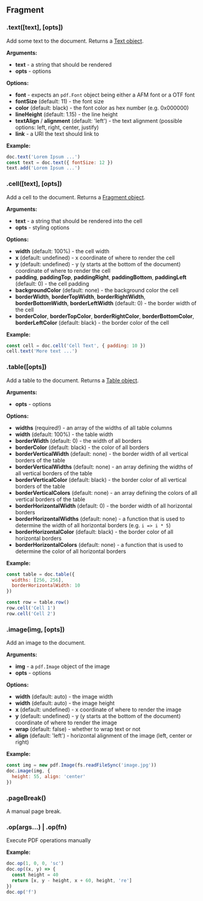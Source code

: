 ## Fragment

### .text([text], [opts])

Add some text to the document. Returns a [Text object](text.md).

**Arguments:**

- **text** - a string that should be rendered
- **opts** - options

**Options:**

- **font** - expects an `pdf.Font` object being either a AFM font or a OTF font
- **fontSize** (default: 11) - the font size
- **color** (default: black) - the font color as hex number (e.g. 0x000000)
- **lineHeight** (default: 1.15) - the line height
- **textAlign** / **alignment** (default: 'left') - the text alignment (possible options: left, right, center, justify)
- **link** - a URI the text should link to

**Example:**

```js
doc.text('Lorem Ipsum ...')
const text = doc.text({ fontSize: 12 })
text.add('Lorem Ipsum ...')
```

### .cell([text], [opts])

Add a cell to the document. Returns a [Fragment object](fragment.md).

**Arguments:**

- **text** - a string that should be rendered into the cell
- **opts** - styling options

**Options:**

- **width** (default: 100%) - the cell width
- **x** (default: undefined) - x coordinate of where to render the cell
- **y** (default: undefined) - y (y starts at the bottom of the document) coordinate of where to render the cell
- **padding**, **paddingTop**, **paddingRight**, **paddingBottom**, **paddingLeft** (default: 0) - the cell padding
- **backgroundColor** (default: none) - the background color the cell
- **borderWidth**, **borderTopWidth**, **borderRightWidth**, **borderBottomWidth**, **borderLeftWidth** (default: 0) - the border width of the cell
- **borderColor**, **borderTopColor**, **borderRightColor**, **borderBottomColor**, **borderLeftColor** (default: black) - the border color of the cell

**Example:**

```js
const cell = doc.cell('Cell Text', { padding: 10 })
cell.text('More text ...')
```

### .table([opts])

Add a table to the document. Returns a [Table object](table.md).

**Arguments:**

- **opts** - options

**Options:**

- **widths** (required!) - an array of the widths of all table columns
- **width** (default: 100%) - the table width
- **borderWidth** (default: 0) - the width of all borders
- **borderColor** (default: black) - the color of all borders
- **borderVerticalWidth** (default: none) - the border width of all vertical borders of the table
- **borderVerticalWidths** (default: none) - an array defining the widths of all vertical borders of the table
- **borderVerticalColor** (default: black) - the border color of all vertical borders of the table
- **borderVerticalColors** (default: none) - an array defining the colors of all vertical borders of the table
- **borderHorizontalWidth** (default: 0) - the border width of all horizontal borders
- **borderHorizontalWidths** (default: none) - a function that is used to determine the width of all horizontal borders (e.g. `i => i * 5`)
- **borderHorizontalColor** (default: black) - the border color of all horizontal borders
- **borderHorizontalColors** (default: none) - a function that is used to determine the color of all horizontal borders

**Example:**

```js
const table = doc.table({
  widths: [256, 256],
  borderHorizontalWidth: 10
})

const row = table.row()
row.cell('Cell 1')
row.cell('Cell 2')
```

### .image(img, [opts])

Add an image to the document.

**Arguments:**

- **img** - a `pdf.Image` object of the image
- **opts** - options

**Options:**

- **width** (default: auto) - the image width
- **width** (default: auto) - the image height
- **x** (default: undefined) - x coordinate of where to render the image
- **y** (default: undefined) - y (y starts at the bottom of the document) coordinate of where to render the image
- **wrap** (default: false) - whether to wrap text or not
- **align** (default: 'left') - horizontal alignment of the image (left, center or right)

**Example:**

```js
const img = new pdf.Image(fs.readFileSync('image.jpg'))
doc.image(img, {
  height: 55, align: 'center'
})
```

### .pageBreak()

A manual page break.

### .op(args...) | .op(fn)

Execute PDF operations manually

**Example:**

```js
doc.op(1, 0, 0, 'sc')
doc.op((x, y) => {
  const height = 40
  return [x, y - height, x + 60, height, 're']
})
doc.op('f')
```
